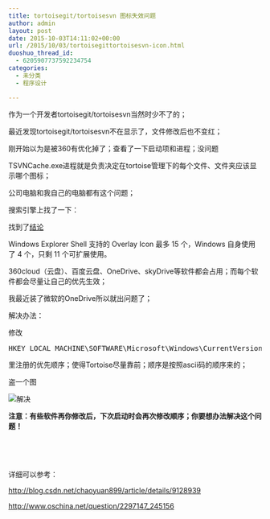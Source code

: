 ```yaml
---
title: tortoisegit/tortoisesvn 图标失效问题
author: admin
layout: post
date: 2015-10-03T14:11:02+00:00
url: /2015/10/03/tortoisegittortoisesvn-icon.html
duoshuo_thread_id:
  - 6205907737592234754
categories:
  - 未分类
  - 程序设计

---
```

作为一个开发者tortoisegit/tortoisesvn当然时少不了的；

最近发现tortoisegit/tortoisesvn不在显示了，文件修改后也不变红；

刚开始以为是被360有优化掉了；查看了一下启动项和进程；没问题

TSVNCache.exe进程就是负责决定在tortoise管理下的每个文件、文件夹应该显示哪个图标；

公司电脑和我自己的电脑都有这个问题；

搜索引擎上找了一下：

找到了<a href="http://blog.csdn.net/chaoyuan899/article/details/9128939" target="_blank">结论</a>

Windows Explorer Shell 支持的 Overlay Icon 最多 15 个，Windows 自身使用了 4 个，只剩 11 个可扩展使用。

360cloud（云盘）、百度云盘、OneDrive、skyDrive等软件都会占用；而每个软件都会尽量让自己的优先生效；

我最近装了微软的OneDrive所以就出问题了；

解决办法：

修改

<pre class="EnlighterJSRAW " data-enlighter-language="null">HKEY_LOCAL_MACHINE\SOFTWARE\Microsoft\Windows\CurrentVersion\Explorer\ShellIconOverlayIdentifiers</pre>

里注册的优先顺序；使得Tortoise尽量靠前；顺序是按照ascii码的顺序来的；

盗一个图

![解决][1]

**注意：有些软件再你修改后，下次启动时会再次修改顺序；你要想办法解决这个问题！**

&nbsp;

&nbsp;

详细可以参考：

<a href="http://blog.csdn.net/chaoyuan899/article/details/9128939" target="_blank">http://blog.csdn.net/chaoyuan899/article/details/9128939</a>

<a href="http://www.oschina.net/question/2297147_245156" target="_blank">http://www.oschina.net/question/2297147_245156</a>

 [1]: http://www.cfanz.cn/uploads/gif/2012/12/04/21/C4Y904C711.gif